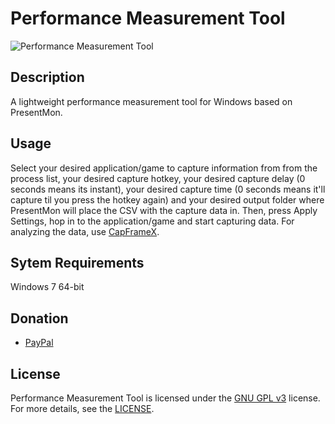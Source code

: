 # Performance Measurement Tool
![Performance Measurement Tool](https://cdn.discordapp.com/attachments/759162962325143623/797172693144830002/unknown.png)

## Description
A lightweight performance measurement tool for Windows based on PresentMon.

## Usage
Select your desired application/game to capture information from from the process list, your desired capture hotkey, your desired capture delay (0 seconds means its instant), your desired capture time (0 seconds means it'll capture til you press the hotkey again) and your desired output folder where PresentMon will place the CSV with the capture data in. Then, press Apply Settings, hop in to the application/game and start capturing data. For analyzing the data, use [CapFrameX](https://github.com/CXWorld/CapFrameX).

## Sytem Requirements
Windows 7 64-bit

## Donation
- [PayPal](https://www.paypal.me/danskexd)

## License
Performance Measurement Tool is licensed under the [GNU GPL v3](https://www.gnu.org/licenses/gpl-3.0.en.html) license. For more details, see the [LICENSE](https://github.com/danskee/PerformanceMeasurementTool/blob/main/LICENSE).
